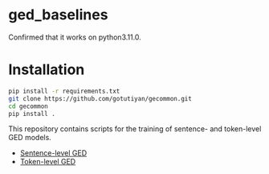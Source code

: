 # ged_baselines
Confirmed that it works on python3.11.0.

# Installation
```sh
pip install -r requirements.txt
git clone https://github.com/gotutiyan/gecommon.git
cd gecommon
pip install .
```

This repository contains scripts for the training of sentence- and token-level GED models.

- [Sentence-level GED](./sentence_ged/)
- [Token-level GED](./token_ged/)
